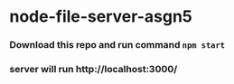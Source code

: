 # node-file-server-asgn5
### Download this repo and run command <code>npm start </code> 
### server will run http://localhost:3000/
